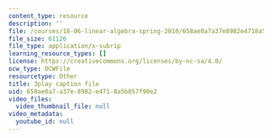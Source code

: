 ```yaml
---
content_type: resource
description: ''
file: /courses/18-06-linear-algebra-spring-2010/658ae0a7a37e8982e4718a5b057f90e2_QNpj-gOXW9M.srt
file_size: 61126
file_type: application/x-subrip
learning_resource_types: []
license: https://creativecommons.org/licenses/by-nc-sa/4.0/
ocw_type: OCWFile
resourcetype: Other
title: 3play caption file
uid: 658ae0a7-a37e-8982-e471-8a5b057f90e2
video_files:
  video_thumbnail_file: null
video_metadata:
  youtube_id: null
---
```

